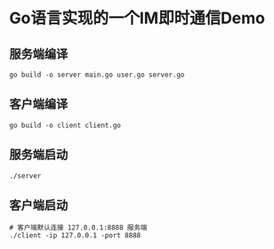 # Go语言实现的一个IM即时通信Demo

## 服务端编译
```shell
go build -o server main.go user.go server.go
```

## 客户端编译
```shell
go build -o client client.go
```


## 服务端启动
```shell
./server
```

## 客户端启动
```shell
# 客户端默认连接 127.0.0.1:8888 服务端
./client -ip 127.0.0.1 -port 8888
```